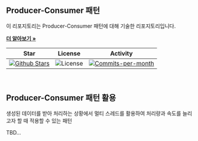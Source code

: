 ## Producer-Consumer 패턴

이 리포지토리는 Producer-Consumer 패턴에 대해 기술한 리포지토리입니다. <br />

<a href="https://github.com/devncore/devncore"><strong>더 알아보기 »</strong></a>
 
| Star | License | Activity |
|:----:|:-------:|:--------:|
| <a href="https://github.com/devncore/docs/stargazers"><img src="https://img.shields.io/github/stars/devncore/docs" alt="Github Stars"></a> | <img src="https://img.shields.io/github/license/devncore/docs" alt="License"> | <a href="https://github.com/devncore/docs/pulse"><img src="https://img.shields.io/github/commit-activity/m/devncore/docs" alt="Commits-per-month"></a> |

<br />

## Producer-Consumer 패턴 활용
생성된 데이터를 받아 처리하는 상황에서 멀티 스레드를 활용하여 처리량과 속도를 늘리고자 할 때 적용할 수 있는 패턴


TBD...

